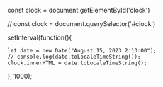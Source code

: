 const clock = document.getElementById('clock')

// const clock = document.querySelector('#clock')


setInterval(function(){


    let date = new Date("August 15, 2023 2:13:00");
    // console.log(date.toLocaleTimeString());
    clock.innerHTML = date.toLocaleTimeString();
    
}, 1000);